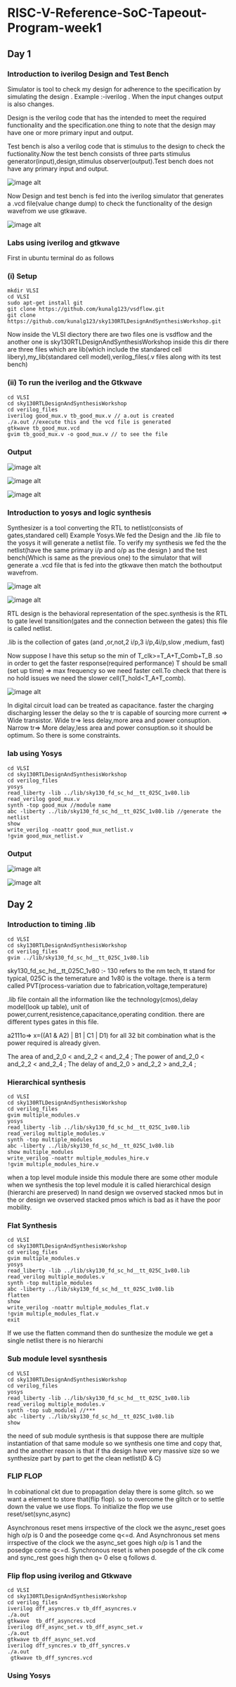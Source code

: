 # RISC-V-Reference-SoC-Tapeout-Program-week1

## Day 1

### Introduction to iverilog Design and Test Bench

Simulator is tool to check my design for adherence to the specification by simulating the design .
Example :-iverilog . When the input changes output is also changes.

Design is the verilog code that has the intended to meet the required functionality and the specification.one thing to note that the design may have one or more primary input and output.

Test bench is also a verilog code that is stimulus to the design to check the fuctionality.Now the test bench consists of three parts stimulus generator(input),design,stimulus observer(output).Test bench does not have any primary input and output.

![image alt](https://github.com/souhardya-ece/RISC-V-Reference-SoC-Tapeout-Program-week1/blob/main/Day1/images/Test%20Bench.png)

Now Design and test bench is fed into the iverilog simulator that generates a .vcd file(value change dump) to check the functionality of the design wavefrom we use gtkwave.

![image alt](https://github.com/souhardya-ece/RISC-V-Reference-SoC-Tapeout-Program-week1/blob/main/Day1/images/Simulation%20flow.png)

### Labs using iverilog and gtkwave

First in ubuntu terminal do as follows

### (i) Setup

```
mkdir VLSI
cd VLSI
sudo apt-get install git
git clone https://github.com/kunalg123/vsdflow.git
git clone https://github.com/kunalg123/sky130RTLDesignAndSynthesisWorkshop.git
```

Now inside the VLSI diectory there are two files one is vsdflow and the another one is sky130RTLDesignAndSynthesisWorkshop inside this dir there are three files which are lib(which include the standared cell libery),my_lib(standared cell model),verilog_files(.v files along with its test bench)

### (ii) To run the iverilog and the Gtkwave
```
cd VLSI
cd sky130RTLDesignAndSynthesisWorkshop
cd verilog_files
iverilog good_mux.v tb_good_mux.v // a.out is created
./a.out //execute this and the vcd file is generated
gtkwave tb_good_mux.vcd
gvim tb_good_mux.v -o good_mux.v // to see the file
```

### Output 

![image alt](https://github.com/souhardya-ece/RISC-V-Reference-SoC-Tapeout-Program-week1/blob/main/Day1/images/good_mux.png)

![image alt](https://github.com/souhardya-ece/RISC-V-Reference-SoC-Tapeout-Program-week1/blob/main/Day1/images/good_mux_tb.png)

![image alt](https://github.com/souhardya-ece/RISC-V-Reference-SoC-Tapeout-Program-week1/blob/main/Day1/images/GTKWave.png)

### Introduction to yosys and logic synthesis

Synthesizer is a tool converting the RTL to netlist(consists of gates,standared cell) Example Yosys.We fed the Design and the .lib file to the yosys it will generate a netlist file. To verify my synthesis we fed the the netlist(have the same primary i/p and o/p as the design ) and the test bench(Which is same as the previous one) to the simulator that will generate a .vcd file that is fed into the gtkwave then match the bothoutput wavefrom.

![image alt](http://github.com/souhardya-ece/RISC-V-Reference-SoC-Tapeout-Program-week1/blob/main/Day1/images/Yosys%20setup.png)

![image alt](https://github.com/souhardya-ece/RISC-V-Reference-SoC-Tapeout-Program-week1/blob/main/Day1/images/Verify%20synthesis.png)

RTL design is the behavioral representation of the spec.synthesis is the RTL to gate level transition(gates and the connection between the gates) this file is called netlist.

.lib is the collection of gates (and ,or,not,2 i/p,3 i/p,4i/p,slow ,medium, fast)

Now suppose I have this setup so the min of T_clk>=T_A+T_Comb+T_B .so in order to get the faster response(required performance) T should be small (set up time) => max frequency so we need faster cell.To check that there is no hold issues we need the slower cell(T_hold<T_A+T_comb).

![image alt](https://github.com/souhardya-ece/RISC-V-Reference-SoC-Tapeout-Program-week1/blob/main/Day1/images/Set%20up%20and%20hold.png)

In digital circuit load can be treated as capacitance. faster the charging discharging lesser the delay so the tr is capable of sourcing more current => Wide transistor.
Wide tr=> less delay,more area and power consuption.
Narrow tr=> More delay,less area and power consuption.so it should be optimum.
So there is some constraints.

### lab using Yosys

```
cd VLSI
cd sky130RTLDesignAndSynthesisWorkshop
cd verilog_files
yosys
read_liberty -lib ../lib/sky130_fd_sc_hd__tt_025C_1v80.lib
read_verilog good_mux.v
synth -top good_mux //module name
abc -liberty ../lib/sky130_fd_sc_hd__tt_025C_1v80.lib //generate the netlist
show
write_verilog -noattr good_mux_netlist.v
!gvim good_mux_netlist.v
```

### Output

![image alt](https://github.com/souhardya-ece/RISC-V-Reference-SoC-Tapeout-Program-week1/blob/main/Day1/images/Netlist.png)


![image alt](https://github.com/souhardya-ece/RISC-V-Reference-SoC-Tapeout-Program-week1/blob/main/Day1/images/Netlist%20code.png)

## Day 2

### Introduction  to timing .lib

```
cd VLSI
cd sky130RTLDesignAndSynthesisWorkshop
cd verilog_files
gvim ../lib/sky130_fd_sc_hd__tt_025C_1v80.lib
```
sky130_fd_sc_hd__tt_025C_1v80 :- 130 refers to the nm tech, tt stand for typical, 025C is the temerature and 1v80 is the voltage. there is a term called PVT(process-variation due to fabrication,voltage,temperature)

.lib  file contain all the information like the technology(cmos),delay model(look up table), unit of power,current,resistence,capacitance,operating condition. there are different types gates in this file.

a2111o=> x=((A1 & A2) | B1 | C1 | D1) for all 32 bit combination what is the power required is already given.

The area of and_2_0 < and_2_2 < and_2_4 ;
The power of and_2_0 < and_2_2 < and_2_4 ;
The delay of and_2_0 > and_2_2 > and_2_4 ;

### Hierarchical synthesis
```
cd VLSI
cd sky130RTLDesignAndSynthesisWorkshop
cd verilog_files
gvim multiple_modules.v
yosys
read_liberty -lib ../lib/sky130_fd_sc_hd__tt_025C_1v80.lib
read_verilog multiple_modules.v
synth -top multiple_modules
abc -liberty ../lib/sky130_fd_sc_hd__tt_025C_1v80.lib
show multiple_modules
write_verilog -noattr multiple_modules_hire.v
!gvim multiple_modules_hire.v
```
when a top level module inside this module there are some other module when we synthesis the top level module it is called hierarchical design (hierarchi are preserved) In nand design we ovserved stacked nmos but in the or design we ovserved stacked pmos which is bad as it have the poor mobility.

### Flat Synthesis
```
cd VLSI
cd sky130RTLDesignAndSynthesisWorkshop
cd verilog_files
gvim multiple_modules.v
yosys
read_liberty -lib ../lib/sky130_fd_sc_hd__tt_025C_1v80.lib
read_verilog multiple_modules.v
synth -top multiple_modules
abc -liberty ../lib/sky130_fd_sc_hd__tt_025C_1v80.lib
flatten
show
write_verilog -noattr multiple_modules_flat.v
!gvim multiple_modules_flat.v
exit
```
If we use the flatten command then do sunthesize the module we get a single netlist there is no hierarchi
### Sub module level sysnthesis
```
cd VLSI
cd sky130RTLDesignAndSynthesisWorkshop
cd verilog_files
yosys
read_liberty -lib ../lib/sky130_fd_sc_hd__tt_025C_1v80.lib
read_verilog multiple_modules.v
synth -top sub_module1 //***
abc -liberty ../lib/sky130_fd_sc_hd__tt_025C_1v80.lib
show
```
the need of sub module synthesis is that suppose there are multiple instantiation of that same module so we synthesis one time and copy that, and the another reason is that if tha design have very massive size so we synthesize part by part to get the clean netlist(D & C)

### FLIP FLOP
In cobinational ckt due to propagation delay there is some glitch. so we want a element to store that(flip flop). so to overcome the glitch or to settle down the value we use flops. To initialize the flop we use reset/set(sync,async)

Asynchronous reset mens irrspective of the clock we the async_reset goes high o/p is 0 and the poseedge come q<=d. And Asynchronous set mens irrspective of the clock we the async_set goes high o/p is 1 and the posedge come q<=d. Synchronous reset is when posegde of the clk come and sync_rest goes high then q= 0 else q follows d. 
### Flip flop using iverilog and Gtkwave
```
cd VLSI
cd sky130RTLDesignAndSynthesisWorkshop
cd verilog_files
iverilog dff_asyncres.v tb_dff_asyncres.v
./a.out
gtkwave  tb_dff_asyncres.vcd
iverilog dff_async_set.v tb_dff_async_set.v
./a.out
gtkwave tb_dff_async_set.vcd
iverilog dff_syncres.v tb_dff_syncres.v
./a.out
 gtkwave tb_dff_syncres.vcd
```
### Using Yosys

```

```









